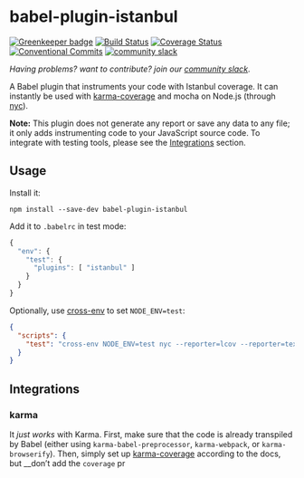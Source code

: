 # babel-plugin-istanbul

[![Greenkeeper badge](https://badges.greenkeeper.io/istanbuljs/babel-plugin-istanbul.svg)](https://greenkeeper.io/)
[![Build Status](https://travis-ci.org/istanbuljs/babel-plugin-istanbul.svg?branch=master)](https://travis-ci.org/istanbuljs/babel-plugin-istanbul)
[![Coverage Status](https://coveralls.io/repos/github/istanbuljs/babel-plugin-istanbul/badge.svg?branch=master)](https://coveralls.io/github/istanbuljs/babel-plugin-istanbul?branch=master)
[![Conventional Commits](https://img.shields.io/badge/Conventional%20Commits-1.0.0-yellow.svg)](https://conventionalcommits.org)
[![community slack](http://devtoolscommunity.herokuapp.com/badge.svg)](http://devtoolscommunity.herokuapp.com)

_Having problems? want to contribute? join our [community slack](http://devtoolscommunity.herokuapp.com)_.

A Babel plugin that instruments your code with Istanbul coverage.
It can instantly be used with [karma-coverage](https://github.com/karma-runner/karma-coverage) and mocha on Node.js (through [nyc](https://github.com/bcoe/nyc)).

__Note:__ This plugin does not generate any report or save any data to any file;
it only adds instrumenting code to your JavaScript source code.
To integrate with testing tools, please see the [Integrations](#integrations) section.

## Usage

Install it:

```
npm install --save-dev babel-plugin-istanbul
```

Add it to `.babelrc` in test mode:

```js
{
  "env": {
    "test": {
      "plugins": [ "istanbul" ]
    }
  }
}
```

Optionally, use [cross-env](https://www.npmjs.com/package/cross-env) to set
`NODE_ENV=test`:

```json
{
  "scripts": {
    "test": "cross-env NODE_ENV=test nyc --reporter=lcov --reporter=text mocha test/*.js"
  }
}
```

## Integrations

### karma

It _just works_ with Karma. First, make sure that the code is already transpiled by Babel (either using `karma-babel-preprocessor`, `karma-webpack`, or `karma-browserify`). Then, simply set up [karma-coverage](https://github.com/karma-runner/karma-coverage) according to the docs, but __don’t add the `coverage` pr